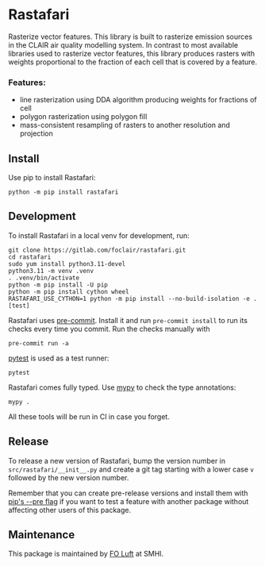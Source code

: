 # Rastafari

Rasterize vector features. This library is built to rasterize emission sources in the CLAIR air quality modelling system. In contrast to most available libraries used to rasterize vector features, this library produces rasters with weights proportional to the fraction of each cell that is covered by a feature.


### Features:

* line rasterization using DDA algorithm producing weights for fractions of cell
* polygon rasterization using polygon fill
* mass-consistent resampling of rasters to another resolution and projection

## Install

Use pip to install Rastafari:

```console
python -m pip install rastafari
```


## Development

To install Rastafari in a local venv for development, run:
```console
git clone https://gitlab.com/foclair/rastafari.git
cd rastafari
sudo yum install python3.11-devel
python3.11 -m venv .venv
. .venv/bin/activate
python -m pip install -U pip
python -m pip install cython wheel
RASTAFARI_USE_CYTHON=1 python -m pip install --no-build-isolation -e .[test]
```

Rastafari uses [pre-commit][].  Install it and run `pre-commit
install` to run its checks every time you commit.  Run the checks
manually with

```console
pre-commit run -a
```

[pytest][] is used as a test runner:

```console
pytest
```

Rastafari comes fully typed.  Use [mypy][] to check the type annotations:

```console
mypy .
```

All these tools will be run in CI in case you forget.

[mypy]: https://www.mypy-lang.org/
[pre-commit]: https://pre-commit.com/
[pytest]: https://pytest.org/
[pip-tools]: https://github.com/jazzband/pip-tools/


## Release

To release a new version of Rastafari, bump the version number in
`src/rastafari/__init__.py` and create a git tag starting with a lower
case `v` followed by the new version number.

Remember that you can create pre-release versions and install them
with [pip's --pre flag][pip-pre] if you want to test a feature with
another package without affecting other users of this package.

[pip-pre]: https://pip.pypa.io/en/stable/cli/pip_install/#pre-release-versions


## Maintenance

This package is maintained by [FO Luft][] at SMHI.

[FO Luft]: mailto:foluftadmin@smhi.se

